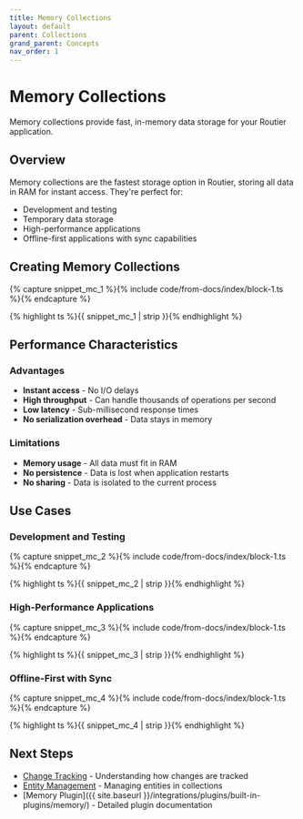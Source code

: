 ```yaml
---
title: Memory Collections
layout: default
parent: Collections
grand_parent: Concepts
nav_order: 1
---
```


# Memory Collections

Memory collections provide fast, in-memory data storage for your Routier application.

## Overview

Memory collections are the fastest storage option in Routier, storing all data in RAM for instant access. They're perfect for:

- Development and testing
- Temporary data storage
- High-performance applications
- Offline-first applications with sync capabilities

## Creating Memory Collections

{% capture snippet_mc_1 %}{% include code/from-docs/index/block-1.ts %}{% endcapture %}

{% highlight ts %}{{ snippet_mc_1 | strip }}{% endhighlight %}

## Performance Characteristics

### Advantages

- **Instant access** - No I/O delays
- **High throughput** - Can handle thousands of operations per second
- **Low latency** - Sub-millisecond response times
- **No serialization overhead** - Data stays in memory

### Limitations

- **Memory usage** - All data must fit in RAM
- **No persistence** - Data is lost when application restarts
- **No sharing** - Data is isolated to the current process

## Use Cases

### Development and Testing

{% capture snippet_mc_2 %}{% include code/from-docs/index/block-1.ts %}{% endcapture %}

{% highlight ts %}{{ snippet_mc_2 | strip }}{% endhighlight %}

### High-Performance Applications

{% capture snippet_mc_3 %}{% include code/from-docs/index/block-1.ts %}{% endcapture %}

{% highlight ts %}{{ snippet_mc_3 | strip }}{% endhighlight %}

### Offline-First with Sync

{% capture snippet_mc_4 %}{% include code/from-docs/index/block-1.ts %}{% endcapture %}

{% highlight ts %}{{ snippet_mc_4 | strip }}{% endhighlight %}

## Next Steps

- [Change Tracking](change-tracking.md) - Understanding how changes are tracked
- [Entity Management](entity-management.md) - Managing entities in collections
- [Memory Plugin]({{ site.baseurl }}/integrations/plugins/built-in-plugins/memory/) - Detailed plugin documentation
